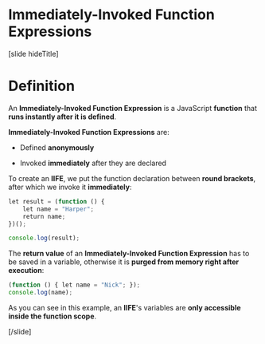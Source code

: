 # Immediately-Invoked Function Expressions

[slide hideTitle]

# Definition

An **Immediately-Invoked Function Expression** is a JavaScript **function** that **runs instantly after it is defined**.

**Immediately-Invoked Function Expressions** are:

- Defined **anonymously**

- Invoked **immediately** after they are declared

To create an **IIFE**, we put the function declaration between **round brackets**, after which we invoke it **immediately**:

```js live
let result = (function () {
    let name = "Harper"; 
    return name; 
})(); 

console.log(result);
```

The **return value** of an **Immediately-Invoked Function Expression** has to be saved in a variable, otherwise it is **purged from memory right after execution**\:

```js live
(function () { let name = "Nick"; });
console.log(name); 
```
As you can see in this example, an **IIFE**'s variables are **only accessible inside the function scope**.

[/slide]
